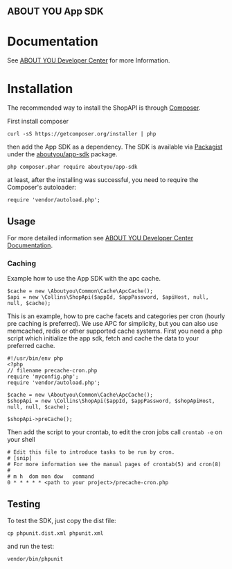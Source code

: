 ## ABOUT YOU App SDK

# Documentation 

See [ABOUT YOU Developer Center](https://developer.aboutyou.de/) for more Information.

# Installation

The recommended way to install the ShopAPI is through [Composer](http://getcomposer.org).

First install composer

    curl -sS https://getcomposer.org/installer | php

then add the App SDK as a dependency. 
The SDK is available via [Packagist](https://packagist.org/) under the [aboutyou/app-sdk](https://packagist.org/packages/aboutyou/app-sdk) package.

    php composer.phar require aboutyou/app-sdk

at least, after the installing was successful, you need to require the Composer's autoloader:

    require 'vendor/autoload.php';

## Usage

For more detailed information see [ABOUT YOU Developer Center Documentation](https://developer.aboutyou.de/doc).

### Caching

Example how to use the App SDK with the apc cache.

    $cache = new \Aboutyou\Common\Cache\ApcCache();
    $api = new \Collins\ShopApi($appId, $appPassword, $apiHost, null, null, $cache);

This is an example, how to pre cache facets and categories per cron (hourly pre caching is preferred). 
We use APC for simplicity, but you can also use memcached, redis or other supported cache systems. 
First you need a php script which initialize the app sdk, fetch and cache the data to your preferred cache.

    #!/usr/bin/env php
    <?php
    // filename precache-cron.php
    require 'myconfig.php';
    require 'vendor/autoload.php';
    
    $cache = new \Aboutyou\Common\Cache\ApcCache();
    $shopApi = new \Collins\ShopApi($appId, $appPassword, $shopApiHost, null, null, $cache);
    
    $shopApi->preCache();


Then add the script to your crontab, 
to edit the cron jobs call `crontab -e` on your shell

    # Edit this file to introduce tasks to be run by cron.
    # [snip]
    # For more information see the manual pages of crontab(5) and cron(8)
    # 
    # m h  dom mon dow   command
    0 * * * * * <path to your project>/precache-cron.php

## Testing

To test the SDK, just copy the dist file:

    cp phpunit.dist.xml phpunit.xml

and run the test:

    vendor/bin/phpunit

